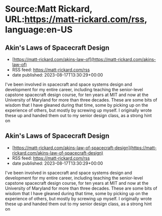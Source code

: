 # Source:Matt Rickard, URL:https://matt-rickard.com/rss, language:en-US

## Akin's Laws of Spacecraft Design
 - [https://matt-rickard.com/akins-law-of](https://matt-rickard.com/akins-law-of)
 - RSS feed: https://matt-rickard.com/rss
 - date published: 2023-08-17T13:30:29+00:00

I've been involved in spacecraft and space systems design and development for my entire career, including teaching the senior-level capstone spacecraft design course, for ten years at MIT and now at the University of Maryland for more than three decades. These are some bits of wisdom that I have gleaned during that time, some by picking up on the experience of others, but mostly by screwing up myself. I originally wrote these up and handed them out to my senior design class, as a strong hint on

## Akin's Laws of Spacecraft Design
 - [https://matt-rickard.com/akins-law-of-spacecraft-design](https://matt-rickard.com/akins-law-of-spacecraft-design)
 - RSS feed: https://matt-rickard.com/rss
 - date published: 2023-08-17T13:30:29+00:00

I've been involved in spacecraft and space systems design and development for my entire career, including teaching the senior-level capstone spacecraft design course, for ten years at MIT and now at the University of Maryland for more than three decades. These are some bits of wisdom that I have gleaned during that time, some by picking up on the experience of others, but mostly by screwing up myself. I originally wrote these up and handed them out to my senior design class, as a strong hint on

